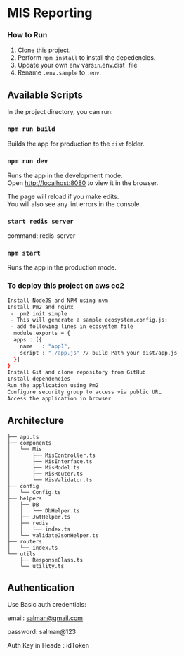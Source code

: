 # MIS  Reporting

### How to Run

1. Clone this project.
2. Perform `npm install` to install the depedencies.
3. Update your own env vars`in`.env.dist` file
4. Rename `.env.sample` to `.env`.

## Available Scripts

In the project directory, you can run:

### `npm run build`

Builds the app for production to the `dist` folder.<br />

### `npm run dev`

Runs the app in the development mode.<br />
Open [http://localhost:8080](http://localhost:8080) to view it in the browser.

The page will reload if you make edits.<br />
You will also see any lint errors in the console.

### `start redis server`

command: redis-server
### `npm start`

Runs the app in the production mode.<br />

### To deploy this project on aws ec2 

```bash
Install NodeJS and NPM using nvm
Install Pm2 and nginx
 -  pm2 init simple
 - This will generate a sample ecosystem.config.js:
 - add following lines in ecosystem file
  module.exports = {
  apps : [{
    name   : "app1",
    script : "./app.js" // build Path your dist/app.js
  }]
}
Install Git and clone repository from GitHub
Install dependencies
Run the application using Pm2
Configure security group to access via public URL
Access the application in browser
```

## Architecture
```
├── app.ts
├── components
│   └── Mis
│       ├── MisController.ts
│       ├── MisInterface.ts
│       ├── MisModel.ts
│       ├── MisRouter.ts
│       └── MisValidator.ts
├── config
│   └── Config.ts
├── helpers
│   ├── DB
│   │   └── DbHelper.ts
│   ├── JwtHelper.ts
│   ├── redis
│   │   └── index.ts
│   └── validateJsonHelper.ts
├── routers
│   └── index.ts
└── utils
    ├── ResponseClass.ts
    └── utility.ts
```

## Authentication
Use Basic auth 
credentials:

email: salman@gmail.com

password:  salman@123
            
 Auth Key in Heade : idToken           